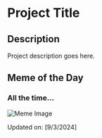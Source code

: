 # Project Title

## Description

Project description goes here.

## Meme of the Day

### All the time...
![Meme Image](https://i.redd.it/wo8y0ayo0cmd1.png)

Updated on: [9/3/2024]
